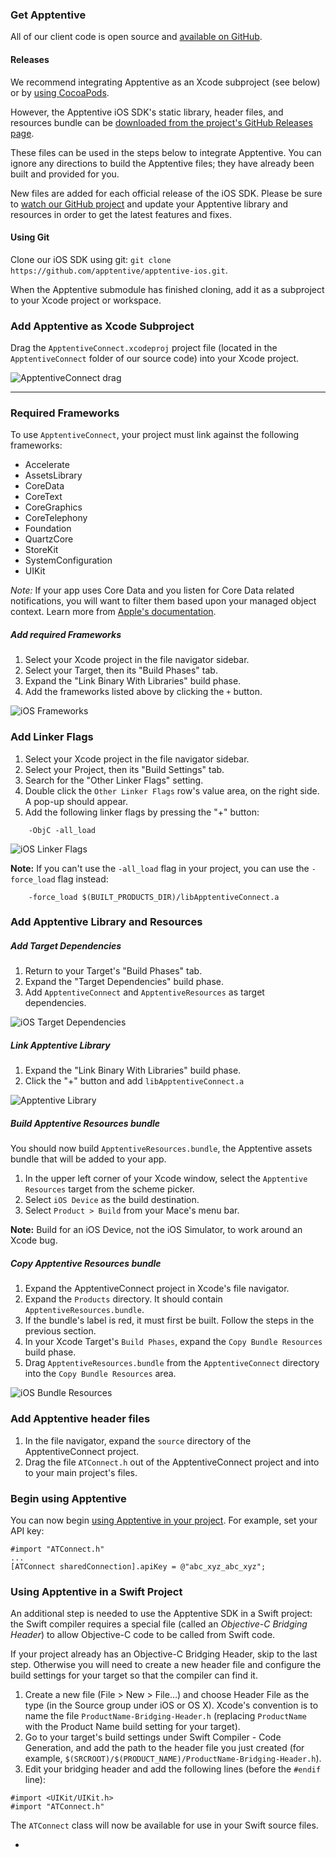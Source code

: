 ### Get Apptentive

All of our client code is open source and [available on GitHub](https://github.com/apptentive/apptentive-ios).

#### Releases

We recommend integrating Apptentive as an Xcode subproject (see below) or by [using CocoaPods](http://www.apptentive.com/docs/ios/setup/cocoapods/).

However, the Apptentive iOS SDK's static library, header files, and resources bundle can be [downloaded from the project's GitHub Releases page](https://github.com/apptentive/apptentive-ios/releases).

These files can be used in the steps below to integrate Apptentive. You can ignore any directions to build the Apptentive files; they have already been built and provided for you.

New files are added for each official release of the iOS SDK. Please be sure to [watch our GitHub project](https://github.com/apptentive/apptentive-ios) and update your Apptentive library and resources in order to get the latest features and fixes.

#### Using Git

Clone our iOS SDK using git: `git clone https://github.com/apptentive/apptentive-ios.git`.

When the Apptentive submodule has finished cloning, add it as a subproject to your Xcode project or workspace.

### Add Apptentive as Xcode Subproject

Drag the `ApptentiveConnect.xcodeproj` project file (located in the `ApptentiveConnect` folder of our source code) into your Xcode project.

![ApptentiveConnect drag](https://raw.githubusercontent.com/apptentive/apptentive-documentation/master/using_apptentive/ios/screenshots/iOS-apptentive-connect.png)

------------------------------------------------------------------------------------

### Required Frameworks

To use `ApptentiveConnect`, your project must link against the following frameworks:

* Accelerate
* AssetsLibrary
* CoreData
* CoreText
* CoreGraphics
* CoreTelephony
* Foundation
* QuartzCore
* StoreKit
* SystemConfiguration
* UIKit

*Note:* If your app uses Core Data and you listen for Core Data related notifications, you will
want to filter them based upon your managed object context. Learn more from [Apple's documentation](https://developer.apple.com/library/mac/#documentation/Cocoa/Reference/CoreDataFramework/Classes/NSManagedObjectContext_Class/NSManagedObjectContext.html).

##### Add required Frameworks

1. Select your Xcode project in the file navigator sidebar.
2. Select your Target, then its "Build Phases" tab.
3. Expand the "Link Binary With Libraries" build phase.
4. Add the frameworks listed above by clicking the `+` button.

![iOS Frameworks](https://raw.githubusercontent.com/apptentive/apptentive-documentation/master/using_apptentive/ios/screenshots/iOS-frameworks.png)

### Add Linker Flags

1. Select your Xcode project in the file navigator sidebar.
2. Select your Project, then its "Build Settings" tab.
3. Search for the "Other Linker Flags" setting.
4. Double click the `Other Linker Flags` row's value area, on the right side. A pop-up should appear.
5. Add the following linker flags by pressing the "+" button:

```
    -ObjC -all_load
```

![iOS Linker Flags](https://raw.githubusercontent.com/apptentive/apptentive-documentation/master/using_apptentive/ios/screenshots/iOS-linker-flags.png)

**Note:** If you can't use the `-all_load` flag in your project, you can use the `-force_load` flag instead:

```
    -force_load $(BUILT_PRODUCTS_DIR)/libApptentiveConnect.a
```

### Add Apptentive Library and Resources

##### Add Target Dependencies

1. Return to your Target's "Build Phases" tab.
2. Expand the "Target Dependencies" build phase.
3. Add `ApptentiveConnect` and `ApptentiveResources` as target dependencies.

![iOS Target Dependencies](https://raw.githubusercontent.com/apptentive/apptentive-documentation/master/using_apptentive/ios/screenshots/iOS-target-dependencies.png)

##### Link Apptentive Library

1. Expand the "Link Binary With Libraries" build phase.
2. Click the "+" button and add `libApptentiveConnect.a`

![Apptentive Library](https://raw.githubusercontent.com/apptentive/apptentive-documentation/master/using_apptentive/ios/screenshots/iOS-apptentive-library.png)

##### Build Apptentive Resources bundle

You should now build `ApptentiveResources.bundle`, the Apptentive assets bundle that will be added to your app.

1. In the upper left corner of your Xcode window, select the `Apptentive Resources` target from the scheme picker.
2. Select `iOS Device` as the build destination.
3. Select `Product > Build` from your Mace's menu bar.

**Note:** Build for an iOS Device, not the iOS Simulator, to work around an Xcode bug.

##### Copy Apptentive Resources bundle

1. Expand the ApptentiveConnect project in Xcode's file navigator.
2. Expand the `Products` directory. It should contain `ApptentiveResources.bundle`.
3. If the bundle's label is red, it must first be built. Follow the steps in the previous section.
3. In your Xcode Target's `Build Phases`, expand the `Copy Bundle Resources` build phase.
4. Drag `ApptentiveResources.bundle` from the `ApptentiveConnect` directory into the `Copy Bundle Resources` area.

![iOS Bundle Resources](https://raw.githubusercontent.com/apptentive/apptentive-documentation/master/using_apptentive/ios/screenshots/iOS-bundle-resources.png)

### Add Apptentive header files

1. In the file navigator, expand the `source` directory of the ApptentiveConnect project.
2. Drag the file `ATConnect.h` out of the ApptentiveConnect project and into to your main project's files.

### Begin using Apptentive

You can now begin [using Apptentive in your project](http://www.apptentive.com/docs/ios/features/). For example, set your API key:  

```
#import "ATConnect.h"
...
[ATConnect sharedConnection].apiKey = @"abc_xyz_abc_xyz";
```

### Using Apptentive in a Swift Project

An additional step is needed to use the Apptentive SDK in a Swift project: the Swift compiler requires a special file (called an *Objective-C Bridging Header*) to allow Objective-C code to be called from Swift code.

If your project already has an Objective-C Bridging Header, skip to the last step. Otherwise you will need to create a new header file and configure the build settings for your target so that the compiler can find it.

1. Create a new file (File > New > File…) and choose Header File as the type (in the Source group under iOS or OS X). Xcode's convention is to name the file `ProductName-Bridging-Header.h` (replacing `ProductName` with the Product Name build setting for your target).
2. Go to your target's build settings under Swift Compiler - Code Generation, and add the path to the header file you just created (for example, `$(SRCROOT)/$(PRODUCT_NAME)/ProductName-Bridging-Header.h`).
3. Edit your bridging header and add the following lines (before the `#endif` line):

```
#import <UIKit/UIKit.h>
#import "ATConnect.h"
```

The `ATConnect` class will now be available for use in your Swift source files.

-
